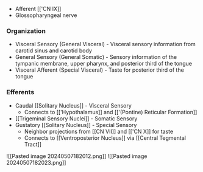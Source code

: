- Afferent [['CN IX]]
- Glossopharyngeal nerve
### Organization
- Visceral Sensory (General Visceral) - Visceral sensory information from carotid sinus and carotid body
- General Sensory (General Somatic) - Sensory information of the tympanic membrane, upper pharynx, and posterior third of the tongue
- Visceral Afferent (Special Visceral) - Taste for posterior third of the tongue
### Efferents
- Caudal [[Solitary Nucleus]] - Visceral Sensory
	- Connects to [['Hypothalamus]] and [['(Pontine) Reticular Formation]]
- [[Trigeminal Sensory Nuclei]] - Somatic Sensory
- Gustatory [[Solitary Nucleus]] - Special Sensory
	- Neighbor projections from [[CN VII]] and [['CN X]] for taste
	- Connects to [[Ventroposterior Nucleus]] via [[Central Tegmental Tract]]

![[Pasted image 20240507182012.png]]
![[Pasted image 20240507182023.png]]